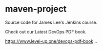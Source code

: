 # maven-project
Source code for James Lee's Jenkins course.

Check out our Latest DevOps PDF book.

https://www.level-up.one/devops-pdf-book
..
